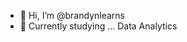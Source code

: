 - 👋 Hi, I’m @brandynlearns
- 👀 Currently studying ... Data Analytics
 

<!---
brandynlearns/brandynlearns is a ✨ special ✨ repository because its `README.md` (this file) appears on your GitHub profile.
You can click the Preview link to take a look at your changes.
--->
